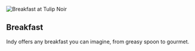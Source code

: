 ![Breakfast at Tulip Noir](/img/breakfast-tulipnoir.png)

## Breakfast

Indy offers any breakfast you can imagine, from greasy spoon to gourmet.

